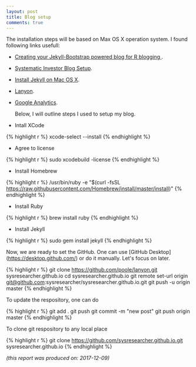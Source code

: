 ```yaml
---
layout: post
title: Blog setup
comments: true
---
```





The installation steps will be based on Max OS X operation system. I found following links usefull:
+ [Creating your Jekyll-Bootstrap powered blog for R blogging ](http://lcolladotor.github.io/2013/11/09/new-Fellgernon-Bit-setup-in-Github/#.WhC2VLQ-fUL).
+ [Systematic Investor Blog Setup](http://systematicinvestor.github.io/Steps).
+ [Install Jekyll on Mac OS X](https://learn.cloudcannon.com/jekyll/install-jekyll-on-os-x/).
+ [Lanyon](http://lanyon.getpoole.com/).
+ [Google Analytics](http://joshualande.com/jekyll-github-pages-poole).

  Below, I will outline steps I used to setup my blog.
 + Intall XCode


{% highlight r %}
xcode-select --install
{% endhighlight %}

 + Agree to license


{% highlight r %}
sudo xcodebuild -license
{% endhighlight %}

 + Install Homebrew


{% highlight r %}
/usr/bin/ruby -e "$(curl -fsSL https://raw.githubusercontent.com/Homebrew/install/master/install)"
{% endhighlight %}

 + Install Ruby


{% highlight r %}
brew install ruby
{% endhighlight %}

 + Install Jekyll


{% highlight r %}
sudo gem install jekyll
{% endhighlight %}

Now, we are ready to set the GitHub. One can use [GitHub Desktop] (https://desktop.github.com/) or do it manually. Let's focus on later.



{% highlight r %}
git clone https://github.com/poole/lanyon.git sysresearcher.github.io
cd sysresearcher.github.io
git remote set-url origin git@github.com:sysresearcher/sysresearcher.github.io.git
git push -u origin master
{% endhighlight %}

To update the respository, one can do


{% highlight r %}
git add .
git push
git commit -m "new post"
git push origin master
{% endhighlight %}

To clone git respository to any local place


{% highlight r %}
git clone https://github.com/sysresearcher.github.io.git sysresearcher.github.io
{% endhighlight %}


*(this report was produced on: 2017-12-09)*
